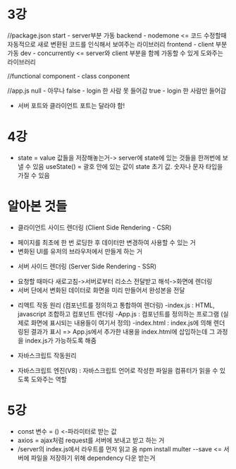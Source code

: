 # 3강
//package.json
start - server부분 가동
backend - nodemone <= 코드 수정할때 자동적으로 새로 변환된 코드를 인식해서 보여주는 라이브러리
frontend - client 부분 가동
dev - concurrently <= server와 client 부분을 함께 가동할 수 있게 도와주는 라이브러리

//functional component - class conponent

//app.js
null - 아무나
false - login 한 사람 못 들어감
true - login 한 사람만 들어감

* 서버 포트와 클라이언트 포트는 달라야 함!

# 4강
* state = value 값들을 저장해놓는거-> server에 state에 있는 것들을 한꺼번에 보낼 수 있음
useState() = 괄호 안에 있는 값이 state 초기 값. 숫자나 문자 타입을 가질 수 있음


# 알아본 것들

* 클라이언트 사이드 렌더링 (Client Side Rendering - CSR)
- 페이지를 최초에 한 번 로딩한 후 데이터만 변경하여 사용할 수 있는 거
- 변화된 UI를 유저의 브라우저에서 만들게 하는 거

* 서버 사이드 렌더링 (Server Side Rendering - SSR)
- 요청할 때마다 새로고침->서버로부터 리소스 전달받고 해석->화면에 렌더링
- 서버 단에서 변화된 데이터로 화면을 미리 만들어서 완성본을 전달

* 리액트 작동 원리
(컴포넌트를 정의하고 통합하여 렌더링)
-index.js : HTML, javascript 조합하고 컴포넌트 렌더링
-App.js : 컴포넌트를 정의하는 프로그램 (실제로 화면에 표시되는 내용들이 여기서 정의)
-index.html : index.js에 의해 렌더링된 결과가 표시
=> App.js에서 추가한 내용을 index.html에 삽입하는데 그 과정을 index.js가 가능하도록 해줌

* 자바스크립트 작동원리
- 자바스크립트 엔진(V8) : 자바스크립트 언어로 작성한 파일을 컴퓨터가 읽을 수 있도록 도와주는 역할

# 5강
* const 변수 = () <-파라미터로 받는 값
* axios = ajax처럼 request를 서버에 보내고 받고 하는 거
* /server의 index.js에서 라우트를 먼저 읽고 옴
npm install multer --save <= 서버에 파일을 저장하기 위해 dependency 다운 받는거